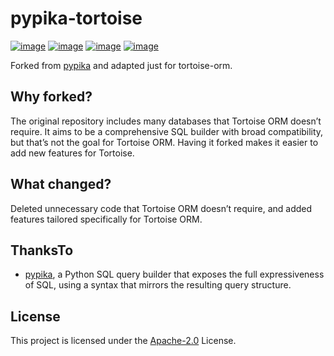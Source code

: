 # pypika-tortoise

[![image](https://img.shields.io/pypi/v/pypika-tortoise.svg?style=flat)](https://pypi.python.org/pypi/pypika-tortoise)
[![image](https://img.shields.io/github/license/tortoise/pypika-tortoise)](https://github.com/tortoise/pypika-tortoise)
[![image](https://github.com/tortoise/pypika-tortoise/workflows/pypi/badge.svg)](https://github.com/tortoise/pypika-tortoise/actions?query=workflow:pypi)
[![image](https://github.com/tortoise/pypika-tortoise/workflows/ci/badge.svg)](https://github.com/tortoise/pypika-tortoise/actions?query=workflow:ci)

Forked from [pypika](https://github.com/kayak/pypika) and adapted just for tortoise-orm.

## Why forked?

The original repository includes many databases that Tortoise ORM doesn’t require. It aims to be a comprehensive SQL builder with broad compatibility, but that’s not the goal for Tortoise ORM. Having it forked makes it easier to add new features for Tortoise.

## What changed?

Deleted unnecessary code that Tortoise ORM doesn’t require, and added features tailored specifically for Tortoise ORM.

## ThanksTo

- [pypika](https://github.com/kayak/pypika), a Python SQL query builder that exposes the full expressiveness of SQL, 
using a syntax that mirrors the resulting query structure.

## License

This project is licensed under the [Apache-2.0](./LICENSE) License.
